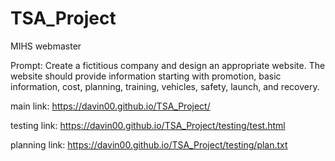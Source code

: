 # TSA_Project
MIHS webmaster

Prompt: Create a fictitious company and design an appropriate website. The website should provide information starting with promotion, basic information, cost, planning, training, vehicles, safety, launch, and recovery.

main link: https://davin00.github.io/TSA_Project/

testing link: https://davin00.github.io/TSA_Project/testing/test.html

planning link: https://davin00.github.io/TSA_Project/testing/plan.txt
